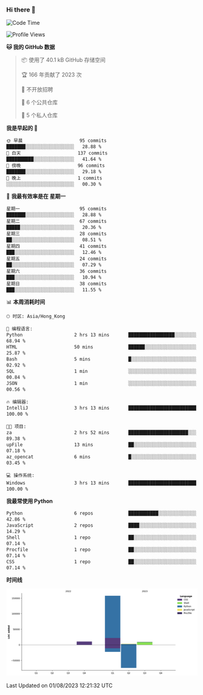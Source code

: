 ### Hi there 👋

<!--
**Mrzqd/Mrzqd** is a ✨ _special_ ✨ repository because its `README.md` (this file) appears on your GitHub profile.

Here are some ideas to get you started:

- 🔭 I’m currently working on ...
- 🌱 I’m currently learning ...
- 👯 I’m looking to collaborate on ...
- 🤔 I’m looking for help with ...
- 💬 Ask me about ...
- 📫 How to reach me: ...
- 😄 Pronouns: ...
- ⚡ Fun fact: ...
-->
<!--START_SECTION:waka-->
![Code Time](http://img.shields.io/badge/Code%20Time-118%20hrs%2014%20mins-blue)

![Profile Views](http://img.shields.io/badge/%E4%B8%AA%E4%BA%BA%E8%B5%84%E6%96%99%E8%A7%82%E7%9C%8B%E6%AC%A1%E6%95%B0-7-blue)

**🐱 我的 GitHub 数据** 

> 📦  使用了 40.1 kB GitHub 存储空间 
 > 
> 🏆 166 年贡献了 2023 次
 > 
> 🚫 不开放招聘
 > 
> 📜 6 个公共仓库 
 > 
> 🔑 5 个私人仓库 
 > 
**我是早起的 🐤** 

```text
🌞 早晨                     95 commits          ███████░░░░░░░░░░░░░░░░░░   28.88 % 
🌆 白天                     137 commits         ██████████░░░░░░░░░░░░░░░   41.64 % 
🌃 傍晚                     96 commits          ███████░░░░░░░░░░░░░░░░░░   29.18 % 
🌙 晚上                     1 commits           ░░░░░░░░░░░░░░░░░░░░░░░░░   00.30 % 
```
📅 **我最有效率是在 星期一** 

```text
星期一                      95 commits          ███████░░░░░░░░░░░░░░░░░░   28.88 % 
星期二                      67 commits          █████░░░░░░░░░░░░░░░░░░░░   20.36 % 
星期三                      28 commits          ██░░░░░░░░░░░░░░░░░░░░░░░   08.51 % 
星期四                      41 commits          ███░░░░░░░░░░░░░░░░░░░░░░   12.46 % 
星期五                      24 commits          ██░░░░░░░░░░░░░░░░░░░░░░░   07.29 % 
星期六                      36 commits          ███░░░░░░░░░░░░░░░░░░░░░░   10.94 % 
星期日                      38 commits          ███░░░░░░░░░░░░░░░░░░░░░░   11.55 % 
```


📊 **本周消耗时间** 

```text
🕑︎ 时区: Asia/Hong_Kong

💬 编程语言: 
Python                   2 hrs 13 mins       █████████████████░░░░░░░░   68.94 % 
HTML                     50 mins             ██████░░░░░░░░░░░░░░░░░░░   25.87 % 
Bash                     5 mins              █░░░░░░░░░░░░░░░░░░░░░░░░   02.92 % 
SQL                      1 min               ░░░░░░░░░░░░░░░░░░░░░░░░░   00.84 % 
JSON                     1 min               ░░░░░░░░░░░░░░░░░░░░░░░░░   00.56 % 

🔥 编辑器: 
IntelliJ                 3 hrs 13 mins       █████████████████████████   100.00 % 

🐱‍💻 项目: 
za                       2 hrs 52 mins       ██████████████████████░░░   89.38 % 
upFile                   13 mins             ██░░░░░░░░░░░░░░░░░░░░░░░   07.18 % 
az_opencat               6 mins              █░░░░░░░░░░░░░░░░░░░░░░░░   03.45 % 

💻 操作系统: 
Windows                  3 hrs 13 mins       █████████████████████████   100.00 % 
```

**我最常使用 Python** 

```text
Python                   6 repos             ███████████░░░░░░░░░░░░░░   42.86 % 
JavaScript               2 repos             ████░░░░░░░░░░░░░░░░░░░░░   14.29 % 
Shell                    1 repo              ██░░░░░░░░░░░░░░░░░░░░░░░   07.14 % 
Procfile                 1 repo              ██░░░░░░░░░░░░░░░░░░░░░░░   07.14 % 
CSS                      1 repo              ██░░░░░░░░░░░░░░░░░░░░░░░   07.14 % 
```



**时间线**

![Lines of Code chart](https://raw.githubusercontent.com/Mrzqd/Mrzqd/main/assets/bar_graph.png)


 Last Updated on 01/08/2023 12:21:32 UTC
<!--END_SECTION:waka-->
